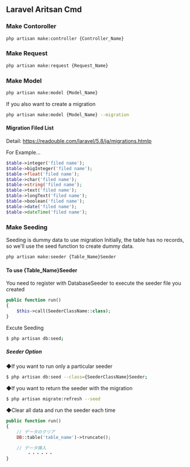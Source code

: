 ## Laravel Aritsan Cmd

### Make Contoroller

```bash
php artisan make:controller {Controller_Name}
```

### Make Request

```bash
php artisan make:request {Request_Name}
```

### Make Model

```bash
php artisan make:model {Model_Name}
```

If you also want to create a migration

```bash
php artisan make:model {Model_Name} --migration
```


#### Migration Filed List
Detail: https://readouble.com/laravel/5.8/ja/migrations.htmlp

For Example...
```php
$table->integer('filed name');
$table->bigInteger('filed name');
$table->float('filed name');
$table->char('filed name');
$table->string('filed name');
$table->text('filed name');
$table->longText('filed name');
$table->boolean('filed name');
$table->date('filed name');
$table->dateTime('filed name');
```

### Make Seeding

Seeding is dummy data to use migration
Initially, the table has no records, so we'll use the seed function to create dummy data.

```bash
php artisan make:seeder {Table_Name}Seeder
```

#### To use {Table_Name}Seeder
You need to register with DatabaseSeeder to execute the seeder file you created

```php
public function run()
{
    $this->call(SeederClassName::class);
}
```

Excute Seeding
```bash
$ php artisan db:seed;
```

##### Seeder Option
◆If you want to run only a particular seeder

```bash
$ php artisan db:seed --class={SeederClassName}Seeder;
```

◆If you want to return the seeder with the migration

```bash
$ php artisan migrate:refresh --seed
```

◆Clear all data and run the seeder each time

```php
public function run()
{
    // データのクリア
    DB::table('table_name')->truncate();

    // データ挿入
        ・・・・・・
}
```

